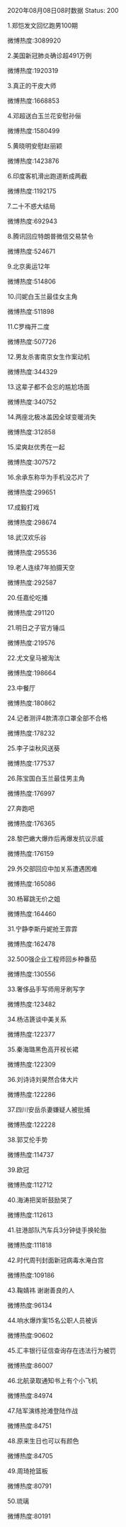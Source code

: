2020年08月08日08时数据
Status: 200

1.郑恺发文回忆跑男100期

微博热度:3089920

2.美国新冠肺炎确诊超491万例

微博热度:1920319

3.真正的干皮大师

微博热度:1668853

4.邓超送白玉兰花安慰孙俪

微博热度:1580499

5.黄晓明安慰赵丽颖

微博热度:1423876

6.印度客机滑出跑道断成两截

微博热度:1192175

7.二十不惑大结局

微博热度:692943

8.腾讯回应特朗普微信交易禁令

微博热度:524671

9.北京奥运12年

微博热度:514806

10.闫妮白玉兰最佳女主角

微博热度:511898

11.C罗梅开二度

微博热度:507726

12.男友杀害南京女生作案动机

微博热度:344329

13.这辈子都不会忘的尴尬场面

微博热度:340752

14.两座北极冰盖因全球变暖消失

微博热度:312858

15.梁爽赵优秀在一起

微博热度:307572

16.余承东称华为手机没芯片了

微博热度:299651

17.成毅打戏

微博热度:298674

18.武汉欢乐谷

微博热度:295536

19.老人连续7年拍摄天空

微博热度:292587

20.任嘉伦吃播

微博热度:291120

21.明日之子官方锤瓜

微博热度:219576

22.尤文皇马被淘汰

微博热度:198664

23.中餐厅

微博热度:180862

24.记者测评4款清凉口罩全部不合格

微博热度:178232

25.李子柒秋风送葵

微博热度:177537

26.陈宝国白玉兰最佳男主角

微博热度:176997

27.奔跑吧

微博热度:176365

28.黎巴嫩大爆炸后再爆发抗议示威

微博热度:176159

29.外交部回应中加关系遭遇困难

微博热度:165086

30.杨幂跳无价之姐

微博热度:164460

31.宁静李斯丹妮抢王霏霏

微博热度:162478

32.500强企业工程师回乡种番茄

微博热度:130556

33.奢侈品手写师用牙刷写字

微博热度:123482

34.杨洁篪谈中美关系

微博热度:122377

35.秦海璐黑色高开衩长裙

微博热度:122309

36.刘诗诗刘昊然合体大片

微博热度:122286

37.四川安岳杀妻嫌疑人被批捕

微博热度:122228

38.郭艾伦手势

微博热度:114737

39.欧冠

微博热度:112712

40.海涛把吴昕鼓励哭了

微博热度:112613

41.驻港部队汽车兵3分钟徒手换轮胎

微博热度:111818

42.时代周刊封面新冠病毒水淹白宫

微博热度:109186

43.鞠婧祎 谢谢善良的人

微博热度:96134

44.响水爆炸案15名公职人员被诉

微博热度:90602

45.汇丰银行征信查询存在违法行为被罚

微博热度:86007

46.北航录取通知书上有个小飞机

微博热度:84974

47.陆军演练抢滩登陆作战

微博热度:84751

48.原来生日也可以有颜色

微博热度:84705

49.周琦抢篮板

微博热度:80791

50.琉璃

微博热度:80191

